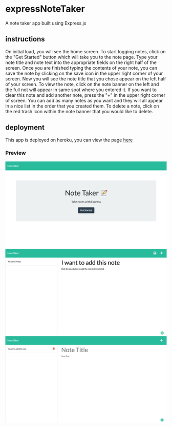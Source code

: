 # expressNoteTaker
A note taker app built using Express.js
## instructions
On initial load, you will see the home screen. To start logging notes, click on the "Get Started" button which will take you to the note page. Type your note title and note text into the appropriate fields on the right half of the screen. Once you are finished typing the contents of your note, you can save the note by clicking on the save icon in the upper right corner of your screen. Now you will see the note title that you chose appear on the left half of your screen. To view the note, click on the note banner on the left and the full not will appear in same spot where you entered it. If you want to clear this note and add another note, press the "+" in the upper right corner of screen. You can add as many notes as you want and they will all appear in a nice list in the order that you created them. To delete a note, click on the red trash icon within the note banner that you would like to delete.
## deployment
This app is deployed on heroku, you can view the page [here](https://sheltered-journey-28187.herokuapp.com)
### Preview
![Page Preview One](/public/assets/media/img1.png)
![Page Preview Two](/public/assets/media/img2.png)
![Page Preview Three](/public/assets/media/img3.png)
